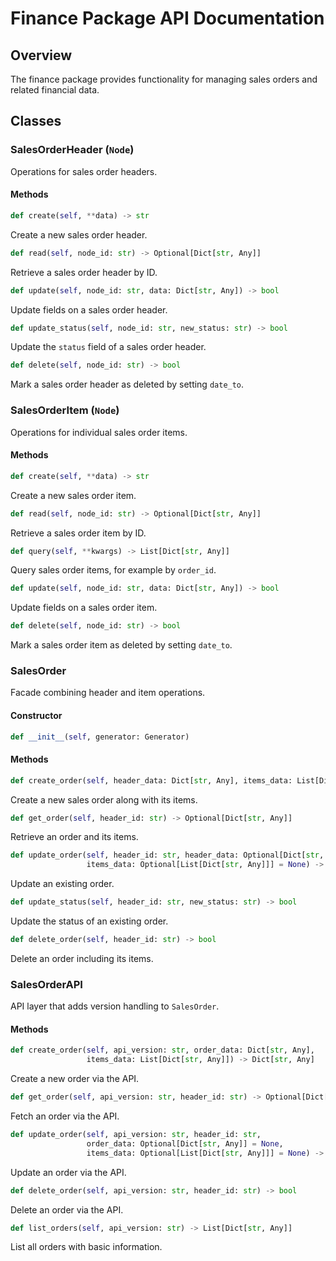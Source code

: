 # Finance Package API Documentation

## Overview
The finance package provides functionality for managing sales orders and related financial data.

## Classes

### SalesOrderHeader (`Node`)
Operations for sales order headers.

#### Methods
```python
def create(self, **data) -> str
```
Create a new sales order header.

```python
def read(self, node_id: str) -> Optional[Dict[str, Any]]
```
Retrieve a sales order header by ID.

```python
def update(self, node_id: str, data: Dict[str, Any]) -> bool
```
Update fields on a sales order header.

```python
def update_status(self, node_id: str, new_status: str) -> bool
```
Update the `status` field of a sales order header.

```python
def delete(self, node_id: str) -> bool
```
Mark a sales order header as deleted by setting `date_to`.

### SalesOrderItem (`Node`)
Operations for individual sales order items.

#### Methods
```python
def create(self, **data) -> str
```
Create a new sales order item.

```python
def read(self, node_id: str) -> Optional[Dict[str, Any]]
```
Retrieve a sales order item by ID.

```python
def query(self, **kwargs) -> List[Dict[str, Any]]
```
Query sales order items, for example by `order_id`.

```python
def update(self, node_id: str, data: Dict[str, Any]) -> bool
```
Update fields on a sales order item.

```python
def delete(self, node_id: str) -> bool
```
Mark a sales order item as deleted by setting `date_to`.

### SalesOrder
Facade combining header and item operations.

#### Constructor
```python
def __init__(self, generator: Generator)
```

#### Methods
```python
def create_order(self, header_data: Dict[str, Any], items_data: List[Dict[str, Any]]) -> Dict[str, Any]
```
Create a new sales order along with its items.

```python
def get_order(self, header_id: str) -> Optional[Dict[str, Any]]
```
Retrieve an order and its items.

```python
def update_order(self, header_id: str, header_data: Optional[Dict[str, Any]] = None,
                 items_data: Optional[List[Dict[str, Any]]] = None) -> bool
```
Update an existing order.

```python
def update_status(self, header_id: str, new_status: str) -> bool
```
Update the status of an existing order.

```python
def delete_order(self, header_id: str) -> bool
```
Delete an order including its items.

### SalesOrderAPI
API layer that adds version handling to `SalesOrder`.

#### Methods
```python
def create_order(self, api_version: str, order_data: Dict[str, Any],
                 items_data: List[Dict[str, Any]]) -> Dict[str, Any]
```
Create a new order via the API.

```python
def get_order(self, api_version: str, header_id: str) -> Optional[Dict[str, Any]]
```
Fetch an order via the API.

```python
def update_order(self, api_version: str, header_id: str,
                 order_data: Optional[Dict[str, Any]] = None,
                 items_data: Optional[List[Dict[str, Any]]] = None) -> bool
```
Update an order via the API.

```python
def delete_order(self, api_version: str, header_id: str) -> bool
```
Delete an order via the API.

```python
def list_orders(self, api_version: str) -> List[Dict[str, Any]]
```
List all orders with basic information.


